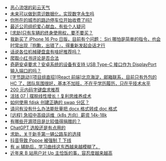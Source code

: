 + [恶心流氓的彩云天气](https://www.v2ex.com/t/1138528)
+ [未来可以做到意识数据化，实现数字永生吗](https://www.v2ex.com/t/1138534)
+ [你所在的城市的路边停车位开始收费了吗?](https://www.v2ex.com/t/1138543)
+ [最近公司组织爱心献血，有些个人疑问](https://www.v2ex.com/t/1138594)
+ [[求助]只有车辆的终身使用权，要不要买？](https://www.v2ex.com/t/1138512)
+ [我新买了 iPhone 16 Pro 日版，目前有个问题： Siri 哪怕是简单的指令，也会时常出现『抱歉，出错了』，得重新发起会话才行](https://www.v2ex.com/t/1138532)
+ [话说各位机械硬盘盒有啥好推荐吗？](https://www.v2ex.com/t/1138520)
+ [爬取小红书评论是否合法](https://www.v2ex.com/t/1138599)
+ [奇葩安卓要求？安卓系统的设备有支持 USB Type-C 接口作为 DisplayPort 输入端口的吗？](https://www.v2ex.com/t/1138523)
+ [[字节跳动][项目组直招][React 前端]北京海淀，邮箱联系，目前只有外包的 HC 了，团队氛围很好，基本不加班，不在乎学历履历，只在乎技术水平](https://www.v2ex.com/t/1138519)
+ [200 元内码字键盘求推荐](https://www.v2ex.com/t/1138531)
+ [活钱 07 | 摆脱线性增长！复利思维养成术](https://www.v2ex.com/t/1138539)
+ [如何使用 fdisk 创建正确的 swap 分区？](https://www.v2ex.com/t/1138590)
+ [请问有没有什么办法能批量把 docx 格式转成 doc 格式](https://www.v2ex.com/t/1138561)
+ [[远程] 急招中高级运维（k8s 方向）薪资 14k-18k](https://www.v2ex.com/t/1138595)
+ [有哪些开源项目是比较值得捐赠的？](https://www.v2ex.com/t/1138596)
+ [ChatGPT 选股还是有点用的](https://www.v2ex.com/t/1138564)
+ [求助，关于新手第一辆公路车的选择](https://www.v2ex.com/t/1138618)
+ [抖音导致 Pppoe 被强制 T 下线](https://www.v2ex.com/t/1138608)
+ [有 ai 辅助后，学习曲线这东西越来越模糊了。](https://www.v2ex.com/t/1138632)
+ [近年来 B 站用户对 Up 主恰饭的事，容忍度越来越高](https://www.v2ex.com/t/1138643)
